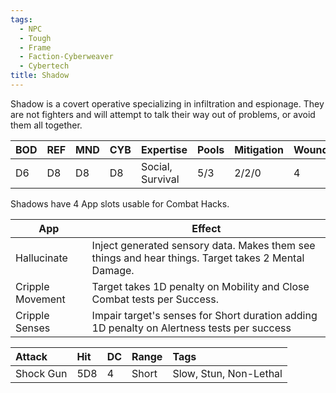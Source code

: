 ```yaml
---
tags:
  - NPC
  - Tough
  - Frame
  - Faction-Cyberweaver
  - Cybertech
title: Shadow
---
```

Shadow is a covert operative specializing in infiltration and espionage. They are not fighters and will attempt to talk their way out of problems, or avoid them all together.

| BOD | REF | MND | CYB | Expertise        | Pools | Mitigation | Wounds | Energy |
| :-- | :-- | :-- | :-- | :--------------- | :---- | :--------- | ------ | :----- |
| D6  | D8  | D8  | D8  | Social, Survival | 5/3   | 2/2/0      | 4      | 3      |

Shadows have 4 App slots usable for Combat Hacks.

| App              | Effect                                                                                              |
| ---------------- | --------------------------------------------------------------------------------------------------- |
| Hallucinate      | Inject generated sensory data. Makes them see things and hear things. Target takes 2 Mental Damage. |
| Cripple Movement | Target takes 1D penalty on Mobility and Close Combat tests per Success.                             |
| Cripple Senses   | Impair target's senses for Short duration adding 1D penalty on Alertness tests per success          |

| Attack    | Hit | DC  | Range | Tags                   |
| :-------- | :-- | :-- | :---- | :--------------------- |
| Shock Gun | 5D8 | 4   | Short | Slow, Stun, Non-Lethal |